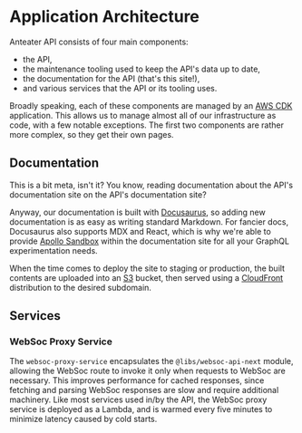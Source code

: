 # Application Architecture

Anteater API consists of four main components:

- the API,
- the maintenance tooling used to keep the API's data up to date,
- the documentation for the API (that's this site!),
- and various services that the API or its tooling uses.

Broadly speaking, each of these components are managed by an [AWS CDK](https://aws.amazon.com/cdk/) application. This allows us to manage almost all of our infrastructure as code, with a few notable exceptions. The first two components are rather more complex, so they get their own pages.

## Documentation

This is a bit meta, isn't it? You know, reading documentation about the API's documentation site on the API's documentation site?

Anyway, our documentation is built with [Docusaurus](https://docusaurus.io/), so adding new documentation is as easy as writing standard Markdown. For fancier docs, Docusaurus also supports MDX and React, which is why we're able to provide [Apollo Sandbox](https://www.apollographql.com/docs/graphos/explorer/sandbox/) within the documentation site for all your GraphQL experimentation needs.

When the time comes to deploy the site to staging or production, the built contents are uploaded into an [S3](https://aws.amazon.com/s3/) bucket, then served using a [CloudFront](https://aws.amazon.com/cloudfront/) distribution to the desired subdomain.

## Services

### WebSoc Proxy Service

The `websoc-proxy-service` encapsulates the `@libs/websoc-api-next` module, allowing the WebSoc route to invoke it only when requests to WebSoc are necessary. This improves performance for cached responses, since fetching and parsing WebSoc responses are slow and require additional machinery. Like most services used in/by the API, the WebSoc proxy service is deployed as a Lambda, and is warmed every five minutes to minimize latency caused by cold starts.
